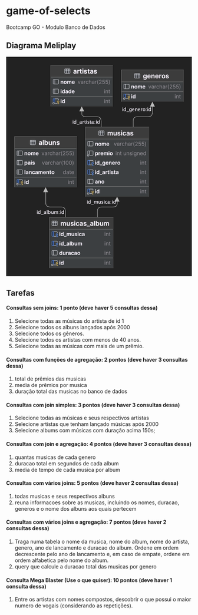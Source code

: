 # game-of-selects

Bootcamp GO - Modulo Banco de Dados

## Diagrama Meliplay

<img src="assets/diagrama.png" title="diagrama de entidade e relacionamento">

## Tarefas

#### Consultas sem joins: 1 ponto (deve haver 5 consultas dessa)
1. Selecione todas as músicas do artista de id 1
2. Selecione todos os albuns lançados após 2000
3. Selecione todos os gêneros.
4. Selecione todos os artistas com menos de 40 anos.
5. Selecione todas as músicas com mais de um prêmio.

#### Consultas com funções de agregação: 2 pontos (deve haver 3 consultas dessa)
1. total de prêmios das musicas
2. media de prêmios por musica
3. duração total das musicas no banco de dados

#### Consultas com join simples: 3 pontos  (deve haver 3 consultas dessa)
1. Selecione todas as músicas e seus respectivos artistas
2. Selecione artistas que tenham lançado músicas após 2000
3. Selecione albums com músicas com duração acima 150s;

#### Consultas com join e agregação: 4 pontos  (deve haver 3 consultas dessa)
1. quantas musicas de cada genero
2. duracao total em segundos de cada album
3. media de tempo de cada musica por album

#### Consultas com vários joins: 5 pontos  (deve haver 2 consultas dessa)
1. todas musicas e seus respectivos albuns
2. reuna informacoes sobre as musicas, incluindo os nomes, duracao, generos e o nome dos albuns aos quais pertecem

#### Consultas com vários joins e agregação: 7 pontos  (deve haver 2 consultas dessa)
1. Traga numa tabela o nome da musica, nome do album, nome do artista, genero, ano de lancamento e duracao do album. Ordene em ordem decrescente pelo ano de lancamento e, em caso de empate, ordene em ordem alfabetica pelo nome do album.
2. query que calcule a duracao total das musicas por genero

#### Consulta Mega Blaster (Use o que quiser): 10 pontos  (deve haver 1 consulta dessa)
1. Entre os artistas com nomes compostos, descobrir o que possui o maior numero de vogais (considerando as repetições).

